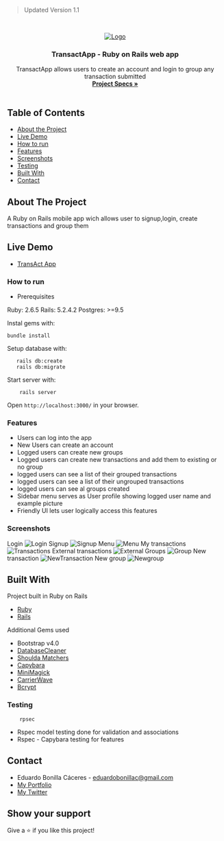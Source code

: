 > Updated Version 1.1 
<br />
<p align="center">
  <a href="https://github.com/Usagib/RoR_TransactApp">
    <img src="https://blog.nubecolectiva.com/wp-content/uploads/2019/03/1.gif" alt="Logo">
  </a>

  <h3 align="center">TransactApp - Ruby on Rails web app  </h3>

  <p align="center">
    TransactApp allows users to create an account and login to group any transaction submitted 
    <br />
    <a href="https://www.notion.so/Group-our-transactions-ccea2b6642664540a70de9f30bdff4ce"><strong> Project Specs »</strong></a>
    <br />
    <br />
  </p>
</p>


<!-- TABLE OF CONTENTS -->
## Table of Contents

* [About the Project](#about-the-project)
* [Live Demo](#live-demo)
* [How to run](#how-to-run)
* [Features](#features)
* [Screenshots](#screenshots)
* [Testing](#testing)
* [Built With](#built-with)
* [Contact](#contact)

## About The Project

A Ruby on Rails mobile app wich allows user to signup,login, create transactions and group them  

## Live Demo

* [TransAct App](https://trans-act-app.herokuapp.com/)

### How to run


 - Prerequisites

Ruby: 2.6.5
Rails: 5.2.4.2
Postgres: >=9.5


Instal gems with:

```
bundle install
```

Setup database with:

```
   rails db:create
   rails db:migrate
```

Start server with:

```
    rails server
```

Open `http://localhost:3000/` in your browser.

### Features

* Users can log into the app
* New Users can create an account
* Logged users can create new groups
* Logged users can create new transactions and add them to existing or no group
* logged users can see a list of their grouped transactions
* logged users can see a list of their ungrouped transactions
* logged users can see al groups created
* Sidebar menu serves as User profile showing logged user name and example picture
* Friendly UI lets user logically access this features

### Screenshots
Login
 ![Login](img/talogin.png)
Signup
 ![Signup](img/tasignup.png)
Menu
 ![Menu](img/tamenu.png)
My transactions
 ![Transactions](img/tamytransactions.png)
External transactions
 ![External](img/taexternaltransactions.png)
Groups
 ![Group](img/taallgroups.png)
New transaction
 ![NewTransaction](img/tanewtransaction.png)
New group
 ![Newgroup](img/tanewgroup.png)


## Built With
Project built in Ruby on Rails
* [Ruby](https://www.ruby-lang.org/en/)
* [Rails](https://rubyonrails.org/)

Additional Gems used
* Bootstrap v4.0
* [DatabaseCleaner](https://github.com/DatabaseCleaner/database_cleaner)
* [Shoulda Matchers](https://github.com/thoughtbot/shoulda-matchers)
* [Capybara](https://github.com/teamcapybara/capybara)
* [MiniMagick](https://github.com/minimagick/minimagick)
* [CarrierWave](https://github.com/carrierwaveuploader/carrierwave)
* [Bcrypt](https://rubygems.org/gems/bcrypt/versions/3.1.11?locale=es)


### Testing

```
    rpsec
```
* Rspec model testing done for validation and associations
* Rspec - Capybara testing for features


## Contact

* Eduardo Bonilla Cáceres - eduardobonillac@gmail.com
* [My Portfolio](https://usagib.surge.sh)
* [My Twitter](https://twitter.com/UsagiBonilla)

## Show your support

Give a ⭐️ if you like this project!

